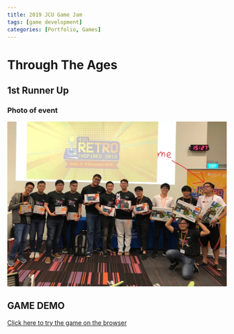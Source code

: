 ```yaml
---
title: 2019 JCU Game Jam
tags: [game development]
categories: [Portfolio, Games]
---
```


# Through The Ages
## 1st Runner Up

### Photo of event
![](/assets/images/JCU_Winners_Photo.jpg)

## GAME DEMO
<a href="https://tanzhenxiong404.itch.io/through-the-ages-2019"> Click here to try the game on the browser </a>
